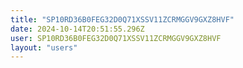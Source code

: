 ```yaml
---
title: "SP10RD36B0FEG32D0Q71XSSV11ZCRMGGV9GXZ8HVF"
date: 2024-10-14T20:51:55.296Z
user: SP10RD36B0FEG32D0Q71XSSV11ZCRMGGV9GXZ8HVF
layout: "users"
---
```

    